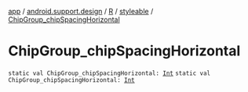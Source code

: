 [app](../../../index.md) / [android.support.design](../../index.md) / [R](../index.md) / [styleable](index.md) / [ChipGroup_chipSpacingHorizontal](./-chip-group_chip-spacing-horizontal.md)

# ChipGroup_chipSpacingHorizontal

`static val ChipGroup_chipSpacingHorizontal: `[`Int`](https://kotlinlang.org/api/latest/jvm/stdlib/kotlin/-int/index.html)
`static val ChipGroup_chipSpacingHorizontal: `[`Int`](https://kotlinlang.org/api/latest/jvm/stdlib/kotlin/-int/index.html)